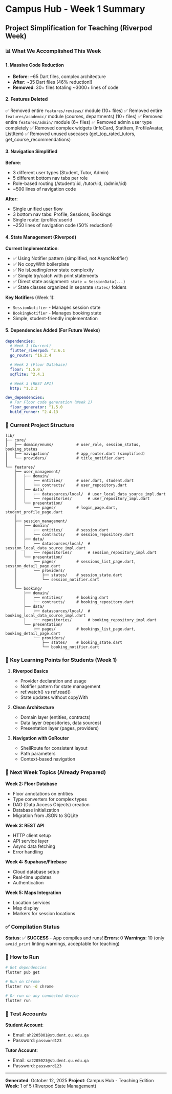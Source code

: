 # Campus Hub - Week 1 Summary
## Project Simplification for Teaching (Riverpod Week)

### 📊 What We Accomplished This Week

#### 1. **Massive Code Reduction**
- **Before**: ~65 Dart files, complex architecture
- **After**: ~35 Dart files (46% reduction!)
- **Removed**: 30+ files totaling ~3000+ lines of code

#### 2. **Features Deleted**
✅ Removed entire `features/reviews/` module (10+ files)
✅ Removed entire `features/academic/` module (courses, departments) (10+ files)
✅ Removed entire `features/admin/` module (6+ files)
✅ Removed admin user type completely
✅ Removed complex widgets (InfoCard, StatItem, ProfileAvatar, ListItem)
✅ Removed unused usecases (get_top_rated_tutors, get_course_recommendations)

#### 3. **Navigation Simplified**
**Before**:
- 3 different user types (Student, Tutor, Admin)
- 5 different bottom nav tabs per role
- Role-based routing (/student/:id, /tutor/:id, /admin/:id)
- ~500 lines of navigation code

**After**:
- Single unified user flow
- 3 bottom nav tabs: Profile, Sessions, Bookings
- Single route: /profile/:userId
- ~250 lines of navigation code (50% reduction!)

#### 4. **State Management (Riverpod)**
**Current Implementation**:
- ✅ Using Notifier pattern (simplified, not AsyncNotifier)
- ✅ No copyWith boilerplate
- ✅ No isLoading/error state complexity
- ✅ Simple try/catch with print statements
- ✅ Direct state assignment: `state = SessionData(...)`
- ✅ State classes organized in separate `states/` folders

**Key Notifiers** (Week 1):
- `SessionNotifier` - Manages session state
- `BookingNotifier` - Manages booking state
- Simple, student-friendly implementation

#### 5. **Dependencies Added (For Future Weeks)**
```yaml
dependencies:
  # Week 1 (Current)
  flutter_riverpod: ^2.6.1
  go_router: ^16.2.4

  # Week 2 (Floor Database)
  floor: ^1.5.0
  sqflite: ^2.4.1

  # Week 3 (REST API)
  http: ^1.2.2

dev_dependencies:
  # For Floor code generation (Week 2)
  floor_generator: ^1.5.0
  build_runner: ^2.4.13
```

### 📁 Current Project Structure

```
lib/
├── core/
│   ├── domain/enums/          # user_role, session_status, booking_status
│   ├── navigation/            # app_router.dart (simplified)
│   └── providers/             # title_notifier.dart
│
└── features/
    ├── user_management/
    │   ├── domain/
    │   │   ├── entities/      # user.dart, student.dart
    │   │   └── contracts/     # user_repository.dart
    │   ├── data/
    │   │   ├── datasources/local/  # user_local_data_source_impl.dart
    │   │   └── repositories/       # user_repository_impl.dart
    │   └── presentation/
    │       └── pages/         # login_page.dart, student_profile_page.dart
    │
    ├── session_management/
    │   ├── domain/
    │   │   ├── entities/      # session.dart
    │   │   └── contracts/     # session_repository.dart
    │   ├── data/
    │   │   ├── datasources/local/  # session_local_data_source_impl.dart
    │   │   └── repositories/       # session_repository_impl.dart
    │   └── presentation/
    │       ├── pages/         # sessions_list_page.dart, session_detail_page.dart
    │       └── providers/
    │           ├── states/    # session_state.dart
    │           └── session_notifier.dart
    │
    └── booking/
        ├── domain/
        │   ├── entities/      # booking.dart
        │   └── contracts/     # booking_repository.dart
        ├── data/
        │   ├── datasources/local/  # booking_local_data_source_impl.dart
        │   └── repositories/       # booking_repository_impl.dart
        └── presentation/
            ├── pages/         # bookings_list_page.dart, booking_detail_page.dart
            └── providers/
                ├── states/    # booking_state.dart
                └── booking_notifier.dart
```

### 🎯 Key Learning Points for Students (Week 1)

1. **Riverpod Basics**
   - Provider declaration and usage
   - Notifier pattern for state management
   - ref.watch() vs ref.read()
   - State updates without copyWith

2. **Clean Architecture**
   - Domain layer (entities, contracts)
   - Data layer (repositories, data sources)
   - Presentation layer (pages, providers)

3. **Navigation with GoRouter**
   - ShellRoute for consistent layout
   - Path parameters
   - Context-based navigation

### 📝 Next Week Topics (Already Prepared)

**Week 2: Floor Database**
- Floor annotations on entities
- Type converters for complex types
- DAO (Data Access Objects) creation
- Database initialization
- Migration from JSON to SQLite

**Week 3: REST API**
- HTTP client setup
- API service layer
- Async data fetching
- Error handling

**Week 4: Supabase/Firebase**
- Cloud database setup
- Real-time updates
- Authentication

**Week 5: Maps Integration**
- Location services
- Map display
- Markers for session locations

### ✅ Compilation Status

**Status**: ✅ **SUCCESS** - App compiles and runs!
**Errors**: 0
**Warnings**: 10 (only `avoid_print` linting warnings, acceptable for teaching)

### 🚀 How to Run

```bash
# Get dependencies
flutter pub get

# Run on Chrome
flutter run -d chrome

# Or run on any connected device
flutter run
```

### 👤 Test Accounts

**Student Account**:
- Email: `ah2205001@student.qu.edu.qa`
- Password: `password123`

**Tutor Account**:
- Email: `sa2205023@student.qu.edu.qa`
- Password: `password123`

---

**Generated**: October 12, 2025
**Project**: Campus Hub - Teaching Edition
**Week**: 1 of 5 (Riverpod State Management)
